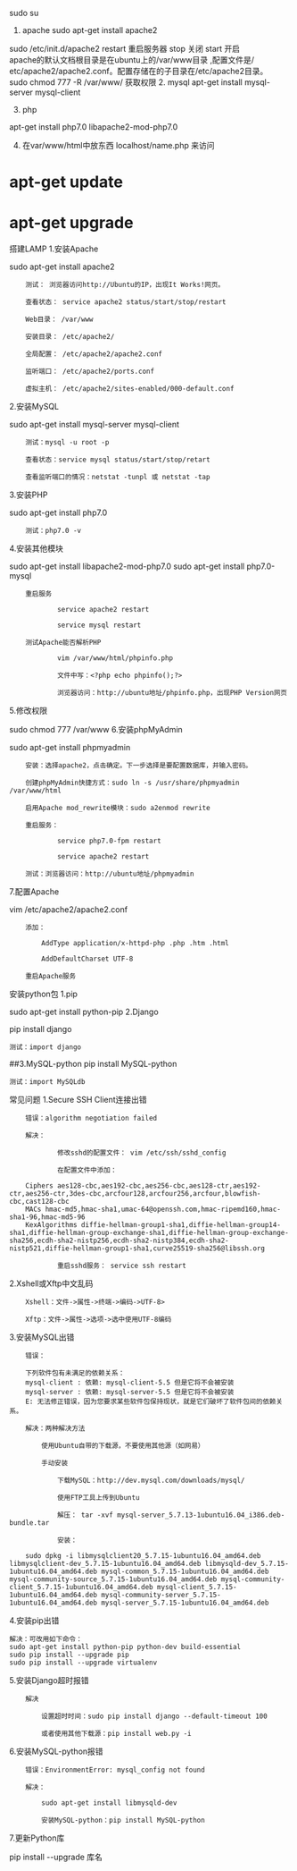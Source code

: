 sudo su
1. apache
sudo apt-get install apache2

sudo /etc/init.d/apache2 restart  重启服务器  stop 关闭  start 开启  
apache的默认文档根目录是在ubuntu上的/var/www目录 ,配置文件是/ etc/apache2/apache2.conf。配置存储在的子目录在/etc/apache2目录。  
 sudo chmod 777 -R /var/www/ 获取权限
2. mysql
apt-get install mysql-server mysql-client  

3. php

apt-get install php7.0 libapache2-mod-php7.0   

4.  在var/www/html中放东西  localhost/name.php 来访问



# apt-get update
# apt-get upgrade

搭建LAMP
1.安装Apache

sudo apt-get install apache2

        测试： 浏览器访问http://Ubuntu的IP，出现It Works!网页。

        查看状态： service apache2 status/start/stop/restart

        Web目录： /var/www

        安装目录： /etc/apache2/

        全局配置： /etc/apache2/apache2.conf

        监听端口： /etc/apache2/ports.conf

        虚拟主机： /etc/apache2/sites-enabled/000-default.conf

2.安装MySQL

sudo apt-get install mysql-server mysql-client

        测试：mysql -u root -p

        查看状态：service mysql status/start/stop/retart

        查看监听端口的情况：netstat -tunpl 或 netstat -tap

3.安装PHP

sudo apt-get install php7.0

        测试：php7.0 -v

4.安装其他模块

sudo apt-get install libapache2-mod-php7.0
sudo apt-get install php7.0-mysql

        重启服务

                service apache2 restart

                service mysql restart

        测试Apache能否解析PHP

                vim /var/www/html/phpinfo.php

                文件中写：<?php echo phpinfo();?>

                浏览器访问：http://ubuntu地址/phpinfo.php，出现PHP Version网页

5.修改权限

sudo chmod 777 /var/www
6.安装phpMyAdmin

sudo apt-get install phpmyadmin

        安装：选择apache2，点击确定。下一步选择是要配置数据库，并输入密码。

        创建phpMyAdmin快捷方式：sudo ln -s /usr/share/phpmyadmin /var/www/html

        启用Apache mod_rewrite模块：sudo a2enmod rewrite

        重启服务：

                service php7.0-fpm restart

                service apache2 restart

        测试：浏览器访问：http://ubuntu地址/phpmyadmin

7.配置Apache

vim /etc/apache2/apache2.conf

        添加：

            AddType application/x-httpd-php .php .htm .html

            AddDefaultCharset UTF-8

        重启Apache服务

安装python包
1.pip

sudo apt-get install python-pip
2.Django

pip install django

    测试：import django

##3.MySQL-python
pip install MySQL-python

    测试：import MySQLdb

常见问题
1.Secure SSH Client连接出错

        错误：algorithm negotiation failed

        解决：

                修改sshd的配置文件： vim /etc/ssh/sshd_config

                在配置文件中添加：

        Ciphers aes128-cbc,aes192-cbc,aes256-cbc,aes128-ctr,aes192-ctr,aes256-ctr,3des-cbc,arcfour128,arcfour256,arcfour,blowfish-cbc,cast128-cbc
        MACs hmac-md5,hmac-sha1,umac-64@openssh.com,hmac-ripemd160,hmac-sha1-96,hmac-md5-96
        KexAlgorithms diffie-hellman-group1-sha1,diffie-hellman-group14-sha1,diffie-hellman-group-exchange-sha1,diffie-hellman-group-exchange-sha256,ecdh-sha2-nistp256,ecdh-sha2-nistp384,ecdh-sha2-nistp521,diffie-hellman-group1-sha1,curve25519-sha256@libssh.org

                重启sshd服务： service ssh restart

2.Xshell或Xftp中文乱码

        Xshell：文件->属性->终端->编码->UTF-8>

        Xftp：文件->属性->选项->选中使用UTF-8编码

3.安装MySQL出错

        错误：

        下列软件包有未满足的依赖关系：
        mysql-client : 依赖: mysql-client-5.5 但是它将不会被安装
        mysql-server : 依赖: mysql-server-5.5 但是它将不会被安装
        E: 无法修正错误，因为您要求某些软件包保持现状，就是它们破坏了软件包间的依赖关系。

        解决：两种解决方法

            使用Ubuntu自带的下载源，不要使用其他源（如网易）

            手动安装

                下载MySQL：http://dev.mysql.com/downloads/mysql/

                使用FTP工具上传到Ubuntu

                解压： tar -xvf mysql-server_5.7.13-1ubuntu16.04_i386.deb-bundle.tar

                安装：

        sudo dpkg -i libmysqlclient20_5.7.15-1ubuntu16.04_amd64.deb libmysqlclient-dev_5.7.15-1ubuntu16.04_amd64.deb libmysqld-dev_5.7.15-1ubuntu16.04_amd64.deb mysql-common_5.7.15-1ubuntu16.04_amd64.deb mysql-community-source_5.7.15-1ubuntu16.04_amd64.deb mysql-community-client_5.7.15-1ubuntu16.04_amd64.deb mysql-client_5.7.15-1ubuntu16.04_amd64.deb mysql-community-server_5.7.15-1ubuntu16.04_amd64.deb mysql-server_5.7.15-1ubuntu16.04_amd64.deb

4.安装pip出错

    解决：可改用如下命令：
    sudo apt-get install python-pip python-dev build-essential
    sudo pip install --upgrade pip
    sudo pip install --upgrade virtualenv

5.安装Django超时报错

        解决

            设置超时时间：sudo pip install django --default-timeout 100

            或者使用其他下载源：pip install web.py -i

6.安装MySQL-python报错

        错误：EnvironmentError: mysql_config not found

        解决：

            sudo apt-get install libmysqld-dev

            安装MySQL-python：pip install MySQL-python

7.更新Python库

pip install --upgrade 库名